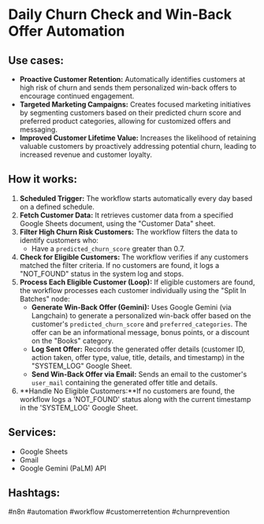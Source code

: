 # Daily Churn Check and Win-Back Offer Automation

## Use cases:

- **Proactive Customer Retention:** Automatically identifies customers at high risk of churn and sends them personalized win-back offers to encourage continued engagement.
- **Targeted Marketing Campaigns:**  Creates focused marketing initiatives by segmenting customers based on their predicted churn score and preferred product categories, allowing for customized offers and messaging.
- **Improved Customer Lifetime Value:**  Increases the likelihood of retaining valuable customers by proactively addressing potential churn, leading to increased revenue and customer loyalty.

## How it works:

1.  **Scheduled Trigger:** The workflow starts automatically every day based on a defined schedule.
2.  **Fetch Customer Data:** It retrieves customer data from a specified Google Sheets document, using the "Customer Data" sheet.
3.  **Filter High Churn Risk Customers:** The workflow filters the data to identify customers who:
    *   Have a `predicted_churn_score` greater than 0.7.
4.  **Check for Eligible Customers:** The workflow verifies if any customers matched the filter criteria. If no customers are found, it logs a "NOT\_FOUND" status in the system log and stops.
5.  **Process Each Eligible Customer (Loop):** If eligible customers are found, the workflow processes each customer individually using the "Split In Batches" node:
    *   **Generate Win-Back Offer (Gemini):** Uses Google Gemini (via Langchain) to generate a personalized win-back offer based on the customer's `predicted_churn_score` and `preferred_categories`. The offer can be an informational message, bonus points, or a discount on the "Books" category.
    *   **Log Sent Offer:**  Records the generated offer details (customer ID, action taken, offer type, value, title, details, and timestamp) in the "SYSTEM\_LOG" Google Sheet.
    *   **Send Win-Back Offer via Email:** Sends an email to the customer's `user_mail` containing the generated offer title and details.
6.  **Handle No Eligible Customers:**If no customers are found, the workflow logs a 'NOT_FOUND' status along with the current timestamp in the 'SYSTEM_LOG' Google Sheet.

## Services:

*   Google Sheets
*   Gmail
*   Google Gemini (PaLM) API

## Hashtags:

#n8n #automation #workflow #customerretention #churnprevention
